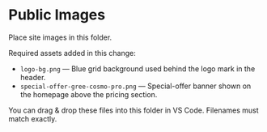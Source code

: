 # Public Images

Place site images in this folder.

Required assets added in this change:

- `logo-bg.png` — Blue grid background used behind the logo mark in the header.
- `special-offer-gree-cosmo-pro.png` — Special-offer banner shown on the homepage above the pricing section.

You can drag & drop these files into this folder in VS Code. Filenames must match exactly.
